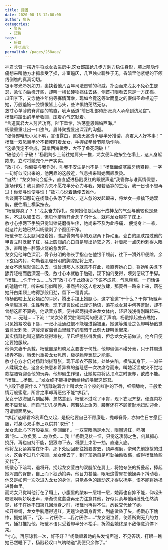 ```yaml
---
title: 受困
date: 2020-08-13 12:00:00
author: 鱼头
categories: 
  - 鱼头
  - 短篇
tags: 
  - 短篇
  - 得寸进尺
permalink: /pages/268aee/
---
```


神君长臂一摆近乎将龙女丢进房中,这女郎踉跄几步方勉力稳住身形，腕上隐隐作痛想来叫他方才抓拿受了损，斗室逼仄，几豆烛火聊胜于无，昏暗里他紧绷的下颌线倒瞧的真真切切。  
银甲寒光冷冽如刀，裹挟着他八百年司法首辅的积威，扑面而来龙女不免心生瑟瑟，急忙向后撤开些，却叫一横长硬物挡住去路，侧首打眼看去原是一方床榻。  
瓜田李下，又念他往年何等寡情薄幸，现如今竟这等堂而皇之的假借圣命相迫于她，万般羞恼一腔愤恨皆上心头，些许惧怕荡然无存。  
敖寸心单薄的脊背绷的笔直，呲声话道“前日礼部侍郎张真人承命到访龙宫”。  
杨戬将踏出的半步收回，压着心气沉默着。  
“言道真君大人劳苦功高，陛下垂怜，浩荡皇恩赐婚西海。”  
杨戬重重吐出一口浊气，眉峰聚拢显出深深的沟壑。  
“张侍郎唯恐小龙不明，言语露白，这泼天富贵不容半分推诿，真君大人好本事！”  
杨戬一双凤目半分不错死盯着龙女，手握成拳骨节隐隐作响。  
“这婚我定不会成，莫拿西海做乔，大不了鱼死网破！”  
“破他劳什子破！”杨戬跨步上前往她肩头一推，龙女便叫他按坐在塌上，这人身躯欺来，立时将她兜个严严实实。  
“敖寸心，你偏要与我作对，叫我不安生是也不是！”杨戬面结寒霜牙槽紧锁，一字一句好似咬出来的，他两靠的这般近，气息拂来叫她面颊发烫。  
“自然！”龙女如何会低头，直直望进杨戬发红的眼恨声道“我管你与谁真情假意，逢场作戏！我只道你为夫不愿花半分心力与我，宛若活寡的生活，我一日也不想再过！你爱寻谁便寻谁！”敖寸心说着话便去推他。  
言谈间不知那句在杨戬心头添了把火，这人忽的发起颠来，将龙女一推擒下她双腕，便往塌上横梁按去。  
“杨戬你疯了？！”龙女奋力挣扎，奈何她便是运起十成神龙的气劲与他较也是悬殊，不过以卵击石，但见他菱唇开合念了句什么，就将龙女锁在了床上。  
敖寸心挣两下手腕只觉叫锁链磨得生疼，她尚来不及为此呼痛， 便觉身上一凉，就这片刻她已然叫杨戬剥了个囫囵干净。   
杨戬卡在龙女腿间控着她，瞧那骨肉匀亭的双腿两下挣动里，瓷白的肌肤蹭过他的甲胄立时泛起了红，往上圆润的心口自是晃出娇软之态，衬着那一点肉粉刺得人眼热，直叫他一腔邪火烧的愈发旺。  
龙女见他眸色深沉，骨节分明的修长手指点在他银甲领前，往下一滑外甲便除，余下玄色内衬，勾勒着肌理分明的胸膛贴将上来。  
龙女不愿屈就偏过头去，谁曾想那人本就意不在此，竟直奔她心口，将她乳尖含下舔弄轻咬而后深深一吸，敖寸心本就敏于触碰，现下如何受得，顷刻便软了手脚。
“杨戬……你干什么……放开”敖寸心于此撩拨之下语不成意，气息糯糯，一句话讲的磕磕绊绊，听来如何似叫停，果然招的这人愈发放肆，那菱唇一路亲上来，落在她纤白柔颈上吻得那般用劲，留下一程青紫。  
待杨戬咬上龙女嫣红的耳廓，腾出手捏上她腿心，这才答道“干什么？干你”杨戬声色清越凛冽，生性矜傲，现下却言说如此淫词艳语，落在龙女耳中何等羞耻，却不曾想这厢不算完，他话音方落，便并起两指探进龙女体内，轻轻浅浅得剐蹭起来。
“你……无耻......下流！”龙女染着哭腔喝骂两句便没了声响，杨戬撑起些去瞧她，只见她紧咬着下唇，一张小脸通红恨不能埋进锦被里，她这等羞耻之色却叫杨戬觉着愈发刺激，这浸淫宦海骨血里藏下的晦暗于此刻大肆叫嚣起来。  
其实杨戬也叫这情欲烧得难挨，早已经憋胀得发疯，但念龙女先前做派，他今日便定要她服软。  
他俩夫妻千余载，杨戬自是知晓龙女要害于何处，他却偏偏不碰分毫，只于其周遭揉弄不歇，唇齿也重投龙女乳肉，极尽舔弄亵玩之能事。  
敖寸心方才仍对杨戬剑拔弩张，现下却衣不蔽体，处处失陷，横陈其身下，一派任人蹂躏之态，这各处快意和着异样的羞耻感一次次席卷而来，叫她泛滥成灾不觉地款摆腰臀迎合他的玩弄，他却偏生作怪，让她每每将达顶点之时退却，欲成不能。  
“杨戬……杨戬……”龙女终不能持断断续续的唤起这郎君。  
“小殿下想要什么？”杨戬说着含上叫龙女自个咬的红肿的下唇，细细舔吻，千般柔情万般蜜意，所言之事却再恶劣不能“求我”。  
龙女于欲海里片刻回神，忽然念到，杨戬不过除了甲胄，现下衣冠齐整，便连内衫都不显紊乱，而自己却几尽赤条，宛若砧上鱼肉，腰臀还在不顾羞耻地扭动迎合，可谓颜面尽失。  
“求我”这郎君冷冽声色又起，是极他要自己不顾廉耻，抛却脊骨，亦如往日甘愿臣服，将身心双手奉上以供其“取乐”！  
龙女念此心下万般委屈，侧回面孔，一双杏眼满是水光，眼圈通红，呜咽着“你……欺负我……你欺负……我！”杨戬见状一怔，只觉这凄弱之色，何其抓心挠肝，再也自持不能，狠狠吻下去，将腰上束带一抽，直送入底。  
他将龙女紧紧搂在怀中，那下处回回都往她要害去，顶弄碾磨，奈何先前撩拨的过火，这会不过几个来回，龙女便去了，到了顶她自是可劲抽动收缩，绞得杨戬险些交代了。  
杨戬心下暗骂，退将开，捞起龙女莹白的双腿架在肩上，将她夸张的折叠起，捧起她浑圆的臀部，自上而下狠劲捣弄，他目力甚佳，眼瞅这雪臀在他操弄下抖动着，他又是如何一次次进入龙女的身体，只觉各色的躁动这才得以抚平，恨不能将她揉进骨血里。  
而龙女只觉叫他钉在了塌上，小腹里的酸麻一层堆一层，她再也自抑不能，仰起头嗯嗯啊啊娇唤出声，渐渐快意愈盛再无力注意其他，好似只余与他纠缠处任然清楚，终于在她不知第几回泄身之时，杨戬也再挨不住，悉数交代给了她。  
松开束缚，龙女手腕磨得通红，更遑论她满身青紫，到底做昏了头，杨戬心下愧怍，拥她躺下，“我......讨厌你......我讨厌你……”龙女啜泣着，使着所剩无几的力气，捶打推拒他，杨戬不语只受着却半分不松手，折腾会她终是不敌倦意消停下来。  
“寸心，再原谅我一次，好不好？”杨戬顺着她的头发悄声道，不见答话，打眼一瞧她已然睡下了，杨戬轻叹口气呐呐道“我便只余你了。”
